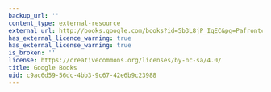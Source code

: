 ```yaml
---
backup_url: ''
content_type: external-resource
external_url: http://books.google.com/books?id=5b3L8jP_IqEC&pg=Pafrontcover
has_external_licence_warning: true
has_external_license_warning: true
is_broken: ''
license: https://creativecommons.org/licenses/by-nc-sa/4.0/
title: Google Books
uid: c9ac6d59-56dc-4bb3-9c67-42e6b9c23988
---
```


